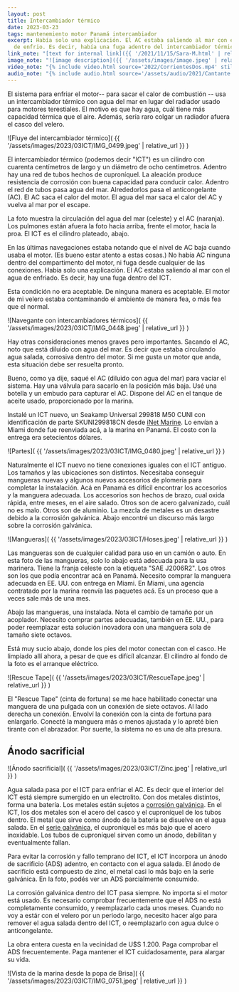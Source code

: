```yaml
---
layout: post
title: Intercambiador térmico
date: 2023-03-23
tags: mantenemiento motor Panamá intercambiador
excerpt: Había solo una explicación. El AC estaba saliendo al mar con el agua
  de enfrio. Es decir, había una fuga adentro del intercambiador térmico.
link_note: "[text for internal link]({{ '/2021/11/15/Sara-M.html' | relative_url }})"
image_note: "![image description]({{ '/assets/images/image.jpeg' | relative_url }})"
video_note: "{% include video.html source='2022/CorrientesDos.mp4' still='2022/CostaRica/CorrientesUno.png' }%"
audio_note: "{% include audio.html source='/assets/audio/2021/Cantante.m4a' %}"
---
```


El sistema para enfriar el motor-- para sacar el calor de combustión
-- usa un intercambiador térmico con agua del mar en lugar del radiador
usado para motores terestiales.
El motivo es que hay agua, cuál tiene más capacidad térmica que el aire.
Además, sería raro colgar un radiador afuera el casco del velero.

![Fluye del intercambiador térmico](
  {{ '/assets/images/2023/03ICT/IMG_0499.jpeg' | relative_url }}
)

El intercambiador térmico (podemos decir "ICT") es un cilindro con cuarenta
centímetros de largo y un diámetro de ocho centímetros. Adentro hay una
red de tubos hechos de cuproníquel. La aleación produce resistencia
de corrosión con buena capacidad para conducir calor. Adentro el red de
tubos pasa agua del mar. Alrededorlos pasa el anticongelante (AC). El AC saca
el calor del motor. El agua del mar saca el calor del AC y vuelva al mar por el
escape.

La foto muestra la circulación del agua del mar (celeste) y el AC (naranja).
Los pulmones están afuera la foto hacia arriba, frente el motor, hacia la
proa. El ICT es el cilindro plateado, abajo.

En las últimas navegaciones estaba notando que el nivel de AC
baja cuando usaba el motor. (Es bueno estar atento a estas cosas.) No había
AC ninguna dentro del compartimento del motor, ni fuga desde
cualquier de las conexiones. Había solo una explicación. El AC
estaba saliendo al mar con el agua de enfriado. Es decir, hay una fuga dentro
del ICT.

Esta condición no era aceptable. De ninguna manera es aceptable. El motor
de mi velero estaba contaminando el ambiente de manera fea, o más fea que
el normal.

![Navegante con intercambiadores térmicos](
  {{ '/assets/images/2023/03ICT/IMG_0448.jpeg' | relative_url }}
)

Hay otras consideraciones menos graves pero importantes. Sacando el AC, noto
que está diluido con agua del mar. Es decir que estaba circulando agua
salada, corrosiva dentro del motor. Si me gusta un motor que anda, esta
situación debe ser resuelta pronto.

Bueno, como ya dije, saqué el AC (diluido con agua del mar) para vaciar el
sistema. Hay una válvula para sacarlo en la posición más baja. Usé una
botella y un embudo para capturar el AC. Dispone del AC en el tanque de
aceite usado, proporcionado por la marina.

Instalé un ICT nuevo, un Seakamp Universal 299818 M50 CUNI con identificación
de parte SKUNI299818CN desde [iNet Marine][inet]. Lo envían a Miami donde
fue reenviada acá, a la marina en Panamá. El costo con la entrega era
setecientos dólares.

![Partes](
  {{ '/assets/images/2023/03ICT/IMG_0480.jpeg' | relative_url }}
)

Naturalmente el ICT nuevo no tiene conexiones iguales con el ICT antiguo.
Los tamaños y las ubicaciones son distintos. Necesitaba conseguir mangueras
nuevas y algunos nuevos accesorios de plomería para completar la
instalación. Acá en Panamá es difícil encontrar los accesorios y la manguera
adecuada. Los accesorios son hechos de brazo, cual oxida rápida, entre meses,
en el aire salado. Otros son de acero galvanizado, cuál no es malo. Otros
son de aluminio. La mezcla de metales es un desastre debido a la corrosión
galvánica. Abajo encontré un discurso más largo sobre la corrosión galvánica.

![Mangueras](
  {{ '/assets/images/2023/03ICT/Hoses.jpeg' | relative_url }}
)

Las mangueras son de cualquier calidad para uso en un camión o auto.
En esta foto de las mangueras, solo lo abajo está adecuada para la usa
marinera. Tiene la franja celeste con la etiqueta "SAE J2006R2". Los otros
son los que podía encontrar acá en Panamá. Necesito comprar la manguera
adecuada en EE. UU. con entrega en Miami. En Miami, una agencia contratado
por la marina reenvía las paquetes acá. Es un proceso que a veces sale más
de una mes.

Abajo las mangueras, una instalada. Nota el cambio de tamaño por un
acoplador. Necesito comprar partes adecuadas, también en EE. UU., para poder
reemplazar esta solución inovadora con una manguera sola de tamaño siete
octavos.

Está muy sucio abajo, donde los pies del motor conectan con el casco.
He limpiado allí ahora, a pesar de que es difícíl alcanzar. El cilindro
al fondo de la foto es el arranque eléctrico.

![Rescue Tape](
  {{ '/assets/images/2023/03ICT/RescueTape.jpeg' | relative_url }}
)

El "Rescue Tape" (cinta de fortuna) se me hace habilitado conectar una manguera de una pulgada
con un conexión de siete octavos. Al lado derecha un conexión. Envolví
la conexión con la cinta de fortuna para enlargarlo. Conecté la manguera
más o menos ajustada y lo apreté bien tirante con el abrazador. Por suerte,
la sístema no es una de alta presura.

## Ánodo sacrificial

![Ánodo sacrificial](
  {{ '/assets/images/2023/03ICT/Zinc.jpeg' | relative_url }}
)

Agua salada pasa por el ICT para enfriar el AC. Es decir que el interior
del ICT está siempre sumergido en un electrolito. Con dos metales distintos,
forma una batería. Los metales están sujetos a [corrosión galvánica][cg].
En el ICT, los dos metales son el acero del casco y el cuproníquel de los tubos
dentro. El metal que sirve como ánodo de la batería se disuelve en el agua
salada. En el [serie galvánica][serie], el cuproníquel es más bajo que el
acero inoxidable. Los tubos de cuproníquel sirven como un ánodo, debilitan y
eventualmente fallan.

Para evitar la corrosión y fallo temprano del ICT, el ICT incorpora
un ánodo de sacrificio (ADS) adentro, en contacto con el agua salada. El ánodo
de sacrificio está compuesto de zinc, el metal casi lo más bajo en la
serie galvánica. En la foto, podés ver un ADS parcialmente consumido.

La corrosión galvánica dentro del ICT pasa siempre. No importa si el motor
está usado. Es necesario comprobar frecuentemente que el ADS no está
completamente consumido, y reemplazarlo cada unos meses. Cuando no voy a
estár con el velero por un periodo largo, necesito hacer algo para
remover el agua salada dentro del ICT, o reemplazarlo con agua dulce o
anticongelante.

La obra entera cuesta en la vecinidad de U$S 1.200. Paga comprobar el
ADS frecuentemente. Paga mantener el ICT cuidadosamente, para alargar
su vida.

![Vista de la marina desde la popa de Brisa](
  {{ '/assets/images/2023/03ICT/IMG_0751.jpeg' | relative_url }}
)

[inet]: https://inetmarine.com/skuni299818cnheatexchangercuni.aspx
[cg]: https://es.wikipedia.org/wiki/Corrosi%C3%B3n_galv%C3%A1nica
[serie]: https://es.wikipedia.org/wiki/Serie_galv%C3%A1nica

